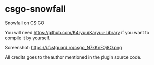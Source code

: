 # csgo-snowfall
Snowfall on CS:GO

You will need https://github.com/K4ryuu/Karyuu-Library if you want to compile it by yourself.

Screenshot:
https://i.fastguard.ro/csgo_N7kKnFOj8O.png

All credits goes to the author mentioned in the plugin source code.

